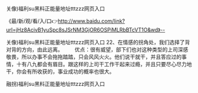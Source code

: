 关像)福利su黑料正能量地址tttzzz网页入口

《最/新/观/看/入/口👉http://www.baidu.com/link?url=jHz8AcivB1yuSpc8sJSrNM3GjOR6OSPiMLRbBTcVT1O&wd》--

关像)福利su黑料正能量地址tttzzz网页入口	22、在情感的拐角处，我们选择了背对背的方向，由此远离。
　　优点：很有威望，部下们也对这种类型的上司深感敬畏，所以办事不会拖拖踏踏，只会风风火火。他们说干就干，并且答应过的事情，十有八九都会有眉目。跟这样的上司干工作干起来过瘾，并且只要尽心尽力地干，你会有所收获的，事业成功的概率也很大。





融拐)福利su黑料正能量地址tttzzz网页入口
